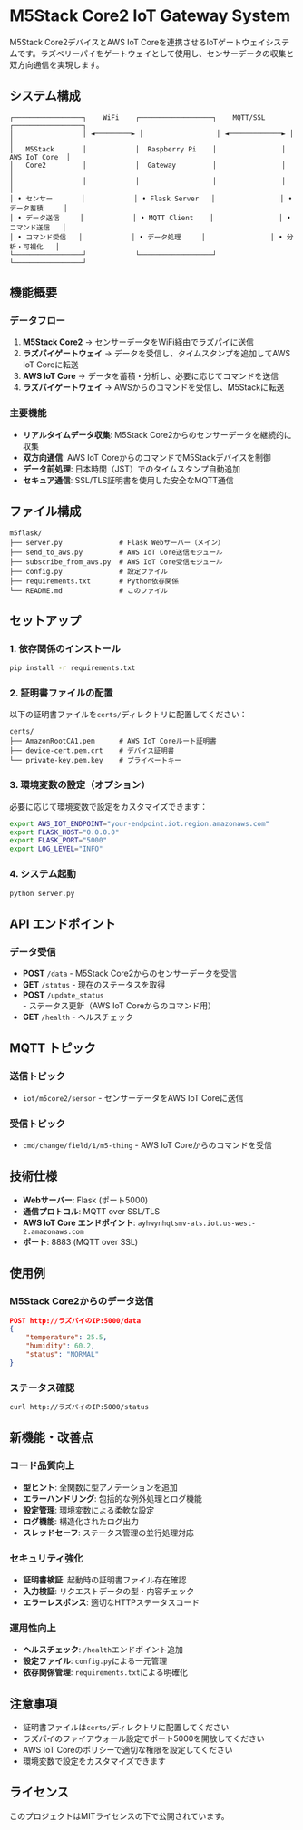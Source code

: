# M5Stack Core2 IoT Gateway System

M5Stack Core2デバイスとAWS IoT Coreを連携させるIoTゲートウェイシステムです。ラズベリーパイをゲートウェイとして使用し、センサーデータの収集と双方向通信を実現します。

## システム構成

```
┌─────────────────┐    WiFi    ┌──────────────────┐    MQTT/SSL    ┌─────────────────┐
│                 │ ◄─────────► │                  │ ◄─────────────► │                 │
│   M5Stack       │            │  Raspberry Pi    │                │   AWS IoT Core  │
│   Core2         │            │  Gateway         │                │                  │
│                 │            │                  │                │                  │
│ • センサー       │            │ • Flask Server   │                │ • データ蓄積     │
│ • データ送信     │            │ • MQTT Client    │                │ • コマンド送信   │
│ • コマンド受信   │            │ • データ処理     │                │ • 分析・可視化   │
└─────────────────┘            └──────────────────┘                └─────────────────┘
```

## 機能概要

### データフロー
1. **M5Stack Core2** → センサーデータをWiFi経由でラズパイに送信
2. **ラズパイゲートウェイ** → データを受信し、タイムスタンプを追加してAWS IoT Coreに転送
3. **AWS IoT Core** → データを蓄積・分析し、必要に応じてコマンドを送信
4. **ラズパイゲートウェイ** → AWSからのコマンドを受信し、M5Stackに転送

### 主要機能
- **リアルタイムデータ収集**: M5Stack Core2からのセンサーデータを継続的に収集
- **双方向通信**: AWS IoT CoreからのコマンドでM5Stackデバイスを制御
- **データ前処理**: 日本時間（JST）でのタイムスタンプ自動追加
- **セキュア通信**: SSL/TLS証明書を使用した安全なMQTT通信

## ファイル構成

```
m5flask/
├── server.py              # Flask Webサーバー（メイン）
├── send_to_aws.py         # AWS IoT Core送信モジュール
├── subscribe_from_aws.py  # AWS IoT Core受信モジュール
├── config.py              # 設定ファイル
├── requirements.txt       # Python依存関係
└── README.md              # このファイル
```

## セットアップ

### 1. 依存関係のインストール
```bash
pip install -r requirements.txt
```

### 2. 証明書ファイルの配置
以下の証明書ファイルを`certs/`ディレクトリに配置してください：

```
certs/
├── AmazonRootCA1.pem      # AWS IoT Coreルート証明書
├── device-cert.pem.crt    # デバイス証明書
└── private-key.pem.key    # プライベートキー
```

### 3. 環境変数の設定（オプション）
必要に応じて環境変数で設定をカスタマイズできます：

```bash
export AWS_IOT_ENDPOINT="your-endpoint.iot.region.amazonaws.com"
export FLASK_HOST="0.0.0.0"
export FLASK_PORT="5000"
export LOG_LEVEL="INFO"
```

### 4. システム起動
```bash
python server.py
```

## API エンドポイント

### データ受信
- **POST** `/data` - M5Stack Core2からのセンサーデータを受信
- **GET** `/status` - 現在のステータスを取得
- **POST** `/update_status` - ステータス更新（AWS IoT Coreからのコマンド用）
- **GET** `/health` - ヘルスチェック

## MQTT トピック

### 送信トピック
- `iot/m5core2/sensor` - センサーデータをAWS IoT Coreに送信

### 受信トピック
- `cmd/change/field/1/m5-thing` - AWS IoT Coreからのコマンドを受信

## 技術仕様

- **Webサーバー**: Flask (ポート5000)
- **通信プロトコル**: MQTT over SSL/TLS
- **AWS IoT Core エンドポイント**: `ayhwynhqtsmv-ats.iot.us-west-2.amazonaws.com`
- **ポート**: 8883 (MQTT over SSL)

## 使用例

### M5Stack Core2からのデータ送信
```json
POST http://ラズパイのIP:5000/data
{
    "temperature": 25.5,
    "humidity": 60.2,
    "status": "NORMAL"
}
```

### ステータス確認
```bash
curl http://ラズパイのIP:5000/status
```

## 新機能・改善点

### コード品質向上
- **型ヒント**: 全関数に型アノテーションを追加
- **エラーハンドリング**: 包括的な例外処理とログ機能
- **設定管理**: 環境変数による柔軟な設定
- **ログ機能**: 構造化されたログ出力
- **スレッドセーフ**: ステータス管理の並行処理対応

### セキュリティ強化
- **証明書検証**: 起動時の証明書ファイル存在確認
- **入力検証**: リクエストデータの型・内容チェック
- **エラーレスポンス**: 適切なHTTPステータスコード

### 運用性向上
- **ヘルスチェック**: `/health`エンドポイント追加
- **設定ファイル**: `config.py`による一元管理
- **依存関係管理**: `requirements.txt`による明確化

## 注意事項

- 証明書ファイルは`certs/`ディレクトリに配置してください
- ラズパイのファイアウォール設定でポート5000を開放してください
- AWS IoT Coreのポリシーで適切な権限を設定してください
- 環境変数で設定をカスタマイズできます

## ライセンス

このプロジェクトはMITライセンスの下で公開されています。
